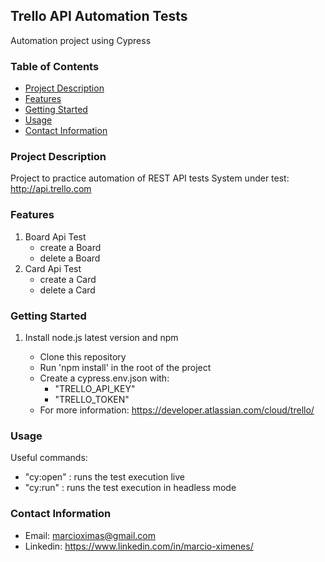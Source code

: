 ## Trello API Automation Tests

Automation project using Cypress

### Table of Contents

- [Project Description](#project-description)
- [Features](#features)
- [Getting Started](#getting-started)
- [Usage](#usage)
- [Contact Information](#contact-information)

### Project Description

Project to practice automation of REST API tests System under test: http://api.trello.com

### Features
1.  Board Api Test
    - create a Board 
    - delete a Board
2. Card Api Test
    - create a Card
    - delete a Card

### Getting Started

1. Install node.js latest version and npm

   - Clone this repository
   - Run 'npm install' in the root of the project 
   - Create a cypress.env.json with: 
        - "TRELLO_API_KEY"
        - "TRELLO_TOKEN"
    - For more information:  https://developer.atlassian.com/cloud/trello/
### Usage

Useful commands:

- "cy:open" : runs the test execution live 
- "cy:run" : runs the test execution in headless mode 

### Contact Information 

- Email: marcioximas@gmail.com
- Linkedin: https://www.linkedin.com/in/marcio-ximenes/
